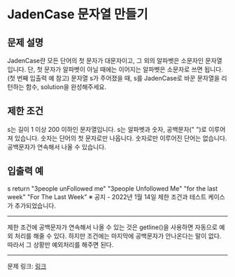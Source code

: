 # JadenCase 문자열 만들기
## 문제 설명

JadenCase란 모든 단어의 첫 문자가 대문자이고, 그 외의 알파벳은 소문자인 문자열입니다. 단, 첫 문자가 알파벳이 아닐 때에는 이어지는 알파벳은 소문자로 쓰면 됩니다. (첫 번째 입출력 예 참고)
문자열 s가 주어졌을 때, s를 JadenCase로 바꾼 문자열을 리턴하는 함수, solution을 완성해주세요.
## 제한 조건
s는 길이 1 이상 200 이하인 문자열입니다.
s는 알파벳과 숫자, 공백문자(" ")로 이루어져 있습니다.
숫자는 단어의 첫 문자로만 나옵니다.
숫자로만 이루어진 단어는 없습니다.
공백문자가 연속해서 나올 수 있습니다.
## 입출력 예
s	return
"3people unFollowed me"	"3people Unfollowed Me"
"for the last week"	"For The Last Week"
※ 공지 - 2022년 1월 14일 제한 조건과 테스트 케이스가 추가되었습니다.

***

제한 조건에 공백문자가 연속해서 나올 수 있는 것은 getline()을 사용하면 자동으로 예외 처리를 해줄 수 있다.
하지만 조건에는 마지막에 공백문자가 안나온다는 말이 없다. 따라서 그 상황만 예외처리를 해주면 된다.

***
문제 링크: [링크](https://school.programmers.co.kr/learn/courses/30/lessons/12951)